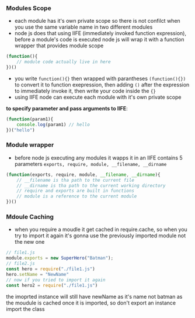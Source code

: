 ### Modules Scope
- each module has it's own private scope so there is not confilct when you use the same variable name in two different modules
- node js does that using IIFE (immediately invoked function expression), before a module's code is executed node js will wrap it with a function wrapper that provides module scope
```js
(function(){
    // module code actually live in here
})()
```
- you write `function(){}` then wrapped with parantheses `(function(){})` to convert it to function exepression, then adding `()` after the expression to immediately invoke it, then write your code inside the `{}`
- using IIFE node can execute each module with it's own private scope

**to specify parameter and pass arguments to IIFE**:
```js
(function(param1){
    console.log(param1) // hello
})("hello")
```

### Module wrapper
- before node js executing any modules it wapps it in an IIFE contains 5 parameters ``exports, require, module, __filename, __dirname``
```js
(function(exports, require, module, __filename, __dirname){
    // __filename is tha path to the current file
    // __dirname is tha path to the current working directory
    // require and exports are built in functions
    // module is a reference to the current module
})()
```

### Mdoule Caching
- when you require a moudle it get cached in require.cache, so when you try to import it again it's gonna use the previously imported module not the new one
```js
// file1.js
module.exports = new SuperHero("Batman");
// file2.js
const hero = require("./file1.js")
hero.setName = "NewName"
// now if you tried to import it again
const hero2 = require("./file1.js") 
```
the imoprted instance will still have newName as it's name not batman as the moudule is cached once it is imported, so don't export an instance import the class
